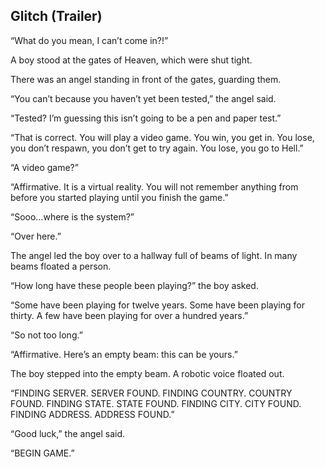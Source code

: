 <h2>Glitch (Trailer)</h2>
<p>“What do you mean, I can’t come in?!”</p>
<p>A boy stood at the gates of Heaven, which were shut tight.</p>
<p>There was an angel standing in front of the gates, guarding them.</p>
<p>“You can’t because you haven’t yet been tested,” the angel said.</p>
<p>“Tested? I’m guessing this isn’t going to be a pen and paper test.”</p>
<p>“That is correct. You will play a video game. You win, you get in. You lose, you
don’t respawn, you don’t get to try again. You lose, you go to Hell.”</p>
<p>“A video game?”</p>
<p>“Affirmative. It is a virtual reality. You will not remember anything from before you
started playing until you finish the game.”</p>
<p>“Sooo…where is the system?”</p>
<p>“Over here.”</p>
<p>The angel led the boy over to a hallway full of beams of light. In many beams
floated a person.</p>
<p>“How long have these people been playing?” the boy asked.</p>
<p>“Some have been playing for twelve years. Some have been playing for thirty. A
few have been playing for over a hundred years.”</p>
<p>“So not too long.”</p>
<p>“Affirmative. Here’s an empty beam: this can be yours.”</p>
<p>The boy stepped into the empty beam. A robotic voice floated out.
<p>“FINDING SERVER. SERVER FOUND. FINDING COUNTRY. COUNTRY
FOUND. FINDING STATE. STATE FOUND. FINDING CITY. CITY FOUND. FINDING
ADDRESS. ADDRESS FOUND.”</p>
<p>“Good luck,” the angel said.</p>
<p>“BEGIN GAME.”</p>
